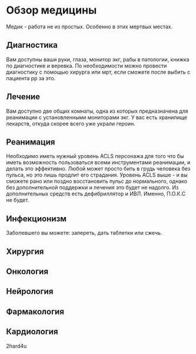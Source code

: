 # Обзор медицины
Медик - работа не из простых. Особенно в этих мертвых местах. 

## Диагностика
Вам доступны ваши руки, глаза, монитор экг, рабы в патологии, книжка по диагностике и веревка. По необходимости можно провести диагностику с помощью хирурга или мрт, если сможете после выбить с пациента pp за это.

## Лечение
Вам доступно две общих комнаты, одна из которых предназначена для реанимации с установленными мониторами экг.
У вас есть хранилище лекарств, откуда скорее всего уже украли героин.

## Реанимация
Необходимо иметь нужный уровень ACLS персонажа для того что бы иметь возможность пользоваться всеми инструментами реанимации, и делать это эффективно. Любой может просто бить в грудь человека без пульса, но это лишь продлит его страдания. Уровень ACLS выше - и вы сможете рано или поздно восстановить пульс до нормального, однако без дополнительной поддержки и лечения это будет не надолго. Из дополнительных средств есть дефибриллятор и ИВЛ. Именно, П.О.К.С не будет.

## Инфекционизм
Заболевшего вы можете: запереть, дать таблетки или сжечь. 

## Хирургия
## Онкология
## Нейрология
## Фармакология
## Кардиология
2hard4u

